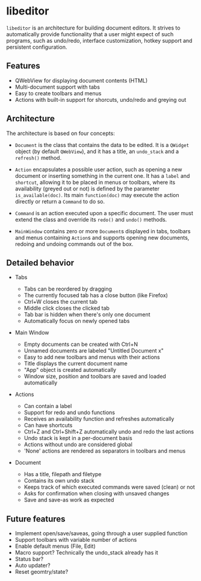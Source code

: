 libeditor
=========

`libeditor` is an architecture for building document editors. It strives to
automatically provide functionality that a user might expect of such programs,
such as undo/redo, interface customization, hotkey support and persistent
configuration.


Features
---------

- QWebView for displaying document contents (HTML)
- Multi-document support with tabs
- Easy to create toolbars and menus
- Actions with built-in support for shorcuts, undo/redo and greying out


Architecture
------------

The architecture is based on four concepts:

- `Document` is the class that contains the data to be edited. It is a `QWidget`
  object (by default `QWebView`), and it has a title, an `undo_stack` and a
  `refresh()` method.

- `Action` encapsulates a possible user action, such as opening a new document
  or inserting something in the current one. It has a `label` and `shortcut`, 
  allowing it to be placed in menus or toolbars, where its availability (greyed
  out or not) is defined by the parameter `is_available(doc)`. Its main
  `function(doc)` may execute the action directly or return a `Command` to do
  so.

- `Command` is an action executed upon a specific document. The user must
  extend the class and override its `redo()` and `undo()` methods.

- `MainWindow` contains zero or more `Document`s displayed in tabs, toolbars
  and menus containing `Action`s and supports opening new documents, redoing
  and undoing commands out of the box.


Detailed behavior
-----------------

- Tabs
  - Tabs can be reordered by dragging
  - The currently focused tab has a close button (like Firefox)
  - Ctrl+W closes the current tab
  - Middle click closes the clicked tab
  - Tab bar is hidden when there's only one document
  - Automatically focus on newly opened tabs
  
- Main Window
  - Empty documents can be created with Ctrl+N
  - Unnamed documents are labeled "Untitled Document x"
  - Easy to add new toolbars and menus with their actions
  - Title displays the current document name
  - "App" object is created automatically
  - Window size, position and toolbars are saved and loaded automatically
  
- Actions
  - Can contain a label
  - Support for redo and undo functions
  - Receives an availability function and refreshes automatically
  - Can have shortcuts
  - Ctrl+Z and Ctrl+Shift+Z automatically undo and redo the last actions
  - Undo stack is kept in a per-document basis
  - Actions without undo are considered global
  - 'None' actions are rendered as separators in toolbars and menus

- Document
  - Has a title, filepath and filetype
  - Contains its own undo stack
  - Keeps track of which executed commands were saved (clean) or not
  - Asks for confirmation when closing with unsaved changes
  - Save and save-as work as expected


Future features
---------------

- Implement open/save/saveas, going through a user supplied function
- Support toolbars with variable number of actions
- Enable default menus (File, Edit)
- Macro support? Technically the undo_stack already has it
- Status bar?
- Auto updater?
- Reset geomtry/state?
